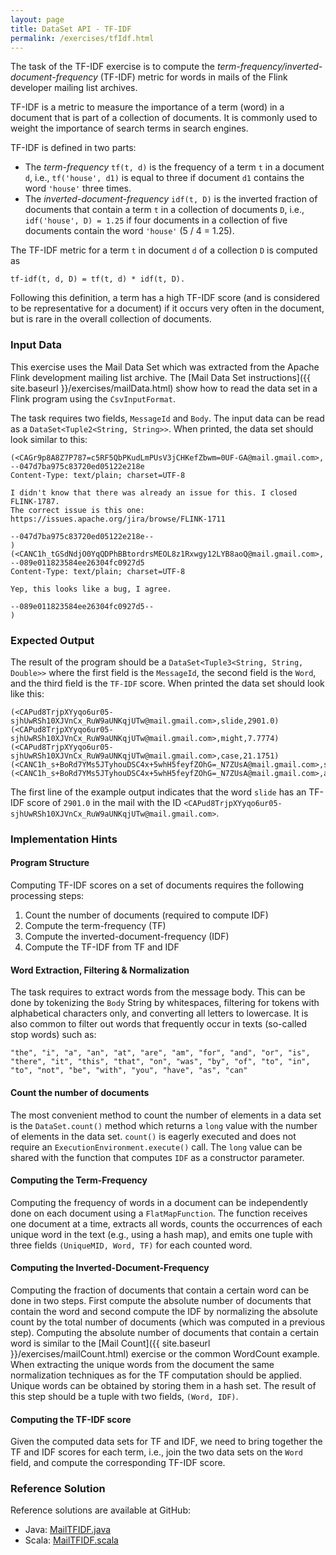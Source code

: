 ```yaml
---
layout: page
title: DataSet API - TF-IDF
permalink: /exercises/tfIdf.html
---
```


The task of the TF-IDF exercise is to compute the *term-frequency/inverted-document-frequency* (TF-IDF) metric for words in mails of the Flink developer mailing list archives. 

TF-IDF is a metric to measure the importance of a term (word) in a document that is part of a collection of documents. It is commonly used to weight the importance of search terms in search engines. 

TF-IDF is defined in two parts:

- The *term-frequency* `tf(t, d)` is the frequency of a term `t` in a document `d`, i.e., `tf('house', d1)` is equal to three if document `d1` contains the word `'house'` three times.
- The *inverted-document-frequency* `idf(t, D)` is the inverted fraction of documents that contain a term `t` in a collection of documents `D`, i.e., `idf('house', D) = 1.25` if four documents in a collection of five documents contain the word `'house'` (5 / 4 = 1.25).

The TF-IDF metric for a term `t` in document `d` of a collection `D` is computed as 

~~~
tf-idf(t, d, D) = tf(t, d) * idf(t, D).
~~~

Following this definition, a term has a high TF-IDF score (and is considered to be representative for a document) if it occurs very often in the document, but is rare in the overall collection of documents.

### Input Data

This exercise uses the Mail Data Set which was extracted from the Apache Flink development mailing list archive. The [Mail Data Set instructions]({{ site.baseurl }}/exercises/mailData.html) show how to read the data set in a Flink program using the `CsvInputFormat`.

The task requires two fields, `MessageId` and `Body`. The input data can be read as a `DataSet<Tuple2<String, String>>`. When printed, the data set should look similar to this:

~~~
(<CAGr9p8A8Z7P787=c5RF5QbPKudLmPUsV3jCHKefZbwm=0UF-GA@mail.gmail.com>,
--047d7ba975c83720ed05122e218e
Content-Type: text/plain; charset=UTF-8

I didn't know that there was already an issue for this. I closed FLINK-1787.
The correct issue is this one:
https://issues.apache.org/jira/browse/FLINK-1711

--047d7ba975c83720ed05122e218e--
)
(<CANC1h_tGSdNdjO0YqQDPhBBtordrsMEOL8z1Rxwgy12LYB8aoQ@mail.gmail.com>,
--089e011823584ee26304fc0927d5
Content-Type: text/plain; charset=UTF-8

Yep, this looks like a bug, I agree.

--089e011823584ee26304fc0927d5--
)
~~~ 

### Expected Output

The result of the program should be a `DataSet<Tuple3<String, String, Double>>` where the first field is the `MessageId`, the second field is the `Word`, and the third field is the `TF-IDF` score.
When printed the data set should look like this:

~~~
(<CAPud8TrjpXYyqo6ur05-sjhUwRSh10XJVnCx_RuW9aUNKqjUTw@mail.gmail.com>,slide,2901.0)
(<CAPud8TrjpXYyqo6ur05-sjhUwRSh10XJVnCx_RuW9aUNKqjUTw@mail.gmail.com>,might,7.7774)
(<CAPud8TrjpXYyqo6ur05-sjhUwRSh10XJVnCx_RuW9aUNKqjUTw@mail.gmail.com>,case,21.1751)
(<CANC1h_s+BoRd7YMs5JTyhouDSC4x+5whH5feyfZOhG=_N7ZUsA@mail.gmail.com>,ship,68.2588)
(<CANC1h_s+BoRd7YMs5JTyhouDSC4x+5whH5feyfZOhG=_N7ZUsA@mail.gmail.com>,api,34.0721)
~~~

The first line of the example output indicates that the word `slide` has an TF-IDF score of `2901.0` in the mail with the ID `<CAPud8TrjpXYyqo6ur05-sjhUwRSh10XJVnCx_RuW9aUNKqjUTw@mail.gmail.com>`.


### Implementation Hints

#### Program Structure

Computing TF-IDF scores on a set of documents requires the following processing steps:

1. Count the number of documents (required to compute IDF)
1. Compute the term-frequency (TF)
1. Compute the inverted-document-frequency (IDF)
1. Compute the TF-IDF from TF and IDF

#### Word Extraction, Filtering & Normalization

The task requires to extract words from the message body. This can be done by tokenizing the `Body` String by whitespaces, filtering for tokens with alphabetical characters only, and converting all letters to lowercase. It is also common to filter out words that frequently occur in texts (so-called stop words) such as:

~~~
"the", "i", "a", "an", "at", "are", "am", "for", "and", "or", "is",
"there", "it", "this", "that", "on", "was", "by", "of", "to", "in",
"to", "not", "be", "with", "you", "have", "as", "can"
~~~

#### Count the number of documents

The most convenient method to count the number of elements in a data set is the `DataSet.count()` method which returns a `long` value with the number of elements in the data set. `count()` is eagerly executed and does not require an `ExecutionEnvironment.execute()` call. The `long` value can be shared with the function that computes `IDF` as a constructor parameter.

#### Computing the Term-Frequency

Computing the frequency of words in a document can be independently done on each document using a `FlatMapFunction`. The function receives one document at a time, extracts all words, counts the occurrences of each unique word in the text (e.g., using a hash map), and emits one tuple with three fields `(UniqueMID, Word, TF)` for each counted word.

#### Computing the Inverted-Document-Frequency

Computing the fraction of documents that contain a certain word can be done in two steps. First compute the absolute number of documents that contain the word and second compute the IDF by normalizing the absolute count by the total number of documents (which was computed in a previous step). Computing the absolute number of documents that contain a certain word is similar to the [Mail Count]({{ site.baseurl }}/exercises/mailCount.html) exercise or the common WordCount example. When extracting the unique words from the document the same normalization techniques as for the TF computation should be applied. Unique words can be obtained by storing them in a hash set. The result of this step should be a tuple with two fields, `(Word, IDF)`.

#### Computing the TF-IDF score

Given the computed data sets for TF and IDF, we need to bring together the TF and IDF scores for each term, i.e., join the two data sets on the `Word` field, and compute the corresponding TF-IDF score.

### Reference Solution

Reference solutions are available at GitHub:

- Java: [MailTFIDF.java](https://github.com/dataArtisans/flink-training-exercises/blob/master/src/main/java/com/dataArtisans/flinkTraining/exercises/dataSetJava/tfIdf/MailTFIDF.java)
- Scala: [MailTFIDF.scala](https://github.com/dataArtisans/flink-training-exercises/blob/master/src/main/scala/com/dataArtisans/flinkTraining/exercises/dataSetScala/tfIdf/MailTFIDF.scala)